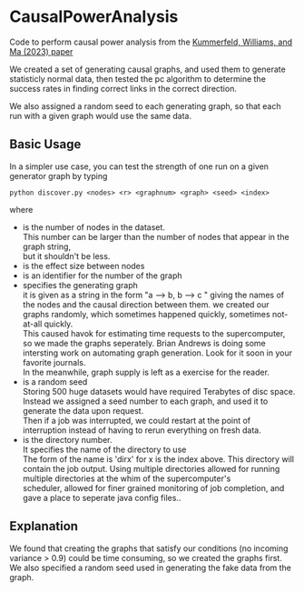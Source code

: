 # CausalPowerAnalysis

Code to perform causal power analysis from the [Kummerfeld, Williams, and Ma (2023) paper](https://link.springer.com/article/10.1007/s41060-023-00399-4.)

We created a set of generating causal graphs, and used them to generate statisticly normal data,
then tested the pc algorithm to determine the success rates in finding correct links in the correct direction.

We also assigned a random seed to each generating graph, so that each run with a given graph would use the same data.

## Basic Usage
In a simpler use case, you can test the strength of one run on a given generator graph by typing

`python discover.py <nodes> <r> <graphnum> <graph> <seed> <index>`

where 
+ <nodes> is the number of nodes in the dataset.  
  This number can be larger than the number of nodes that appear in the graph string,  
  but it shouldn't be less.
+ <r> is the effect size between nodes
+ <graphnum> is an identifier for the number of the graph
+ <graph> specifies the generating graph  
   it is given as a  string in the form "a --> b, b --> c " giving the names of the nodes and the causal direction between them.
   we created our graphs randomly, which sometimes happened quickly, sometimes not-at-all quickly.  
   This caused havok for estimating time requests to the supercomputer, so we made the graphs seperately.
   Brian Andrews is doing some intersting work on automating graph generation. Look for it soon in your favorite journals.  
   In the meanwhile, graph supply is left as a exercise for the reader.
+ <seed> is a random seed  
   Storing 500 huge datasets would have required Terabytes of disc space.  
   Instead we assigned a seed number to each graph, and used it to generate the data upon request.  
   Then if a job was interrupted, we could restart at the point of interruption instead of having 
   to rerun everything on fresh data.
+ <index> is the directory number.  
   It specifies the name of the directory to use  
   The form of the name is 'dirx' for x is the index above.
   This directory will contain the job output. 
   Using multiple directories allowed for running multiple directories at the whim of the supercomputer's  
   scheduler, allowed for finer grained monitoring of job completion, and gave a place to seperate java config files..

## Explanation
We found that creating the graphs that satisfy our conditions (no incoming variance > 0.9) could be time consuming,
so we created the graphs first. We also specified a random seed used in generating the fake data from the graph.
